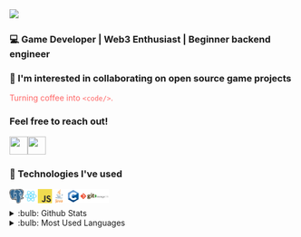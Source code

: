 <img src="https://media.tenor.com/images/d4a1cee181323ff8c652bfa9a4f9a1c5/tenor.gif" width="400" height="">

### 💻 Game Developer | Web3 Enthusiast | Beginner backend engineer

### 🤙 I'm interested in collaborating on open source game projects

<font color="#FF6464"> Turning coffee into  `<code/>`. </font>

### Feel free to reach out!


[<img height="32" width="32" src="https://cdn.jsdelivr.net/npm/simple-icons@v7/icons/github.svg" align= "left" />][github]

[<img height="32" width="32" src="https://cdn.jsdelivr.net/npm/simple-icons@v7/icons/linkedin.svg" align= "left" />][linkedin]
<br />
<br />

### 💾 Technologies I've used
<img align="left"  src="https://raw.githubusercontent.com/github/explore/80688e429a7d4ef2fca1e82350fe8e3517d3494d/topics/postgresql/postgresql.png" width="25" height="25" />
<img align="left" src="https://raw.githubusercontent.com/github/explore/80688e429a7d4ef2fca1e82350fe8e3517d3494d/topics/react/react.png" width="25" height="25" />
<img align="left" src="https://raw.githubusercontent.com/github/explore/80688e429a7d4ef2fca1e82350fe8e3517d3494d/topics/javascript/javascript.png" width="25" height="25" />
<img align="left" src="https://raw.githubusercontent.com/github/explore/80688e429a7d4ef2fca1e82350fe8e3517d3494d/topics/java/java.png" width="25" height="25" />
<img align="left" src="https://raw.githubusercontent.com/github/explore/80688e429a7d4ef2fca1e82350fe8e3517d3494d/topics/c/c.png" width="25" height="25" />
<img align="left" src="https://raw.githubusercontent.com/github/explore/80688e429a7d4ef2fca1e82350fe8e3517d3494d/topics/git/git.png" width="25" height="25" />
<img align="left" src="https://raw.githubusercontent.com/github/explore/80688e429a7d4ef2fca1e82350fe8e3517d3494d/topics/mongodb/mongodb.png" width="25" height="25" />

[github]:https://github.com/LelonDelonMelon

[linkedin]: https://www.linkedin.com/in/burakkati/

[portfolio]:https://lelon-dev.vercel.app/


<br />
<br />

<details align="left">
<summary>:bulb: Github Stats</summary>
<img src="https://github-readme-stats.vercel.app/api?username=lelondelonmelon&theme=radical" >
</details>

<details>
<summary>:bulb:  Most Used Languages</summary>
<img src="https://github-readme-stats.vercel.app/api/top-langs/?username=lelondelonmelon&layout=compact" >
</details>


<!---
LelonDelonMelon/LelonDelonMelon is a ✨ special ✨ repository because its `README.md` (this file) appears on your GitHub profile.
You can click the Preview link to take a look at your changes.
--->
